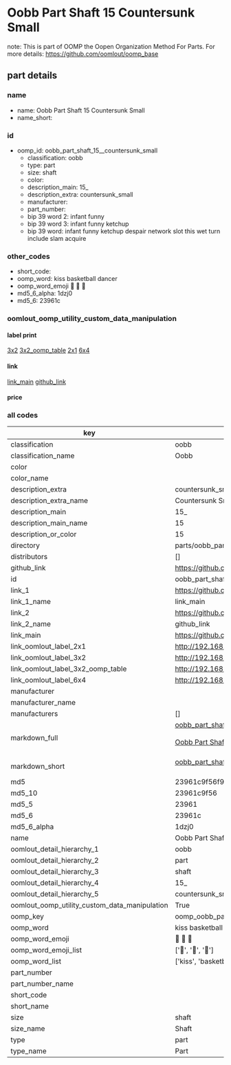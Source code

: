 # Oobb Part Shaft 15  Countersunk Small  

note: This is part of OOMP the Oopen Organization Method For Parts. For more details: https://github.com/oomlout/oomp_base

##  part details





### name
* name: Oobb Part Shaft 15  Countersunk Small
* name_short: 
### id
* oomp_id: oobb_part_shaft_15__countersunk_small
  * classification: oobb
  * type: part
  * size: shaft
  * color: 
  * description_main: 15_
  * description_extra: countersunk_small
  * manufacturer: 
  * part_number: 
  * bip 39 word 2: infant funny
  * bip 39 word 3: infant funny ketchup
  * bip 39 word: infant funny ketchup despair network slot this wet turn include slam acquire

### other_codes
* short_code: 
* oomp_word: kiss basketball dancer
* oomp_word_emoji :kiss: :basketball: :dancer:
* md5_6_alpha: 1dzj0
* md5_6: 23961c






### oomlout_oomp_utility_custom_data_manipulation
#### label print
[3x2](http://192.168.1.245:1112/?label=oomp%201dzj0)
[3x2_oomp_table](http://192.168.1.107:1112/?label=oomp%201dzj0)
[2x1](http://192.168.1.242:1112/?label=oomp%201dzj0)
[6x4](http://192.168.1.55:1112/?label=oomp%201dzj0)    

#### link

[link_main](https://github.com/oomlout/oomlout_oomp_current_version_messy/tree/main/parts/oobb_part_shaft_15__countersunk_small) [github_link](https://github.com/oomlout/oomlout_oomp_part_src/tree/main/parts/oobb_part_shaft_15__countersunk_small)                             

#### price







### all codes 
| key | value |  
| --- | --- |  
| classification | oobb |  
| classification_name | Oobb |  
| color |  |  
| color_name |  |  
| description_extra | countersunk_small |  
| description_extra_name | Countersunk Small |  
| description_main | 15_ |  
| description_main_name | 15  |  
| description_or_color | 15 |  
| directory | parts/oobb_part_shaft_15__countersunk_small |  
| distributors | [] |  
| github_link | https://github.com/oomlout/oomlout_oomp_part_src/tree/main/parts/oobb_part_shaft_15__countersunk_small |  
| id | oobb_part_shaft_15__countersunk_small |  
| link_1 | https://github.com/oomlout/oomlout_oomp_current_version_messy/tree/main/parts/oobb_part_shaft_15__countersunk_small |  
| link_1_name | link_main |  
| link_2 | https://github.com/oomlout/oomlout_oomp_part_src/tree/main/parts/oobb_part_shaft_15__countersunk_small |  
| link_2_name | github_link |  
| link_main | https://github.com/oomlout/oomlout_oomp_current_version_messy/tree/main/parts/oobb_part_shaft_15__countersunk_small |  
| link_oomlout_label_2x1 | http://192.168.1.242:1112/?label=oomp%201dzj0 |  
| link_oomlout_label_3x2 | http://192.168.1.245:1112/?label=oomp%201dzj0 |  
| link_oomlout_label_3x2_oomp_table | http://192.168.1.107:1112/?label=oomp%201dzj0 |  
| link_oomlout_label_6x4 | http://192.168.1.55:1112/?label=oomp%201dzj0 |  
| manufacturer |  |  
| manufacturer_name |  |  
| manufacturers | [] |  
| markdown_full | [oobb_part_shaft_15__countersunk_small](https://github.com/oomlout/oomlout_oomp_current_version_messy/tree/main/parts/oobb_part_shaft_15__countersunk_small)<br>[](https://github.com/oomlout/oomlout_oomp_current_version_messy/tree/main/parts/oobb_part_shaft_15__countersunk_small)<br>[Oobb Part Shaft 15  Countersunk Small](https://github.com/oomlout/oomlout_oomp_current_version_messy/tree/main/parts/oobb_part_shaft_15__countersunk_small)<br><br> |  
| markdown_short | [oobb_part_shaft_15__countersunk_small](https://github.com/oomlout/oomlout_oomp_current_version_messy/tree/main/parts/oobb_part_shaft_15__countersunk_small)<br><br> |  
| md5 | 23961c9f56f99c1b304a63c0f3d78b9a |  
| md5_10 | 23961c9f56 |  
| md5_5 | 23961 |  
| md5_6 | 23961c |  
| md5_6_alpha | 1dzj0 |  
| name | Oobb Part Shaft 15  Countersunk Small |  
| oomlout_detail_hierarchy_1 | oobb |  
| oomlout_detail_hierarchy_2 | part |  
| oomlout_detail_hierarchy_3 | shaft |  
| oomlout_detail_hierarchy_4 | 15_ |  
| oomlout_detail_hierarchy_5 | countersunk_small |  
| oomlout_oomp_utility_custom_data_manipulation | True |  
| oomp_key | oomp_oobb_part_shaft_15__countersunk_small |  
| oomp_word | kiss basketball dancer |  
| oomp_word_emoji | :kiss: :basketball: :dancer: |  
| oomp_word_emoji_list | [':kiss:', ':basketball:', ':dancer:'] |  
| oomp_word_list | ['kiss', 'basketball', 'dancer'] |  
| part_number |  |  
| part_number_name |  |  
| short_code |  |  
| short_name |  |  
| size | shaft |  
| size_name | Shaft |  
| type | part |  
| type_name | Part |  
